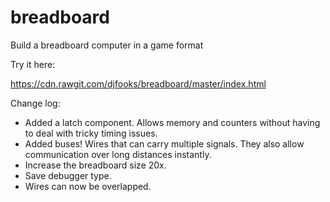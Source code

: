 # breadboard
Build a breadboard computer in a game format

Try it here:

https://cdn.rawgit.com/djfooks/breadboard/master/index.html

Change log:

- Added a latch component. Allows memory and counters without having to deal with tricky timing issues.
- Added buses! Wires that can carry multiple signals. They also allow communication over long distances instantly.
- Increase the breadboard size 20x.
- Save debugger type.
- Wires can now be overlapped.
